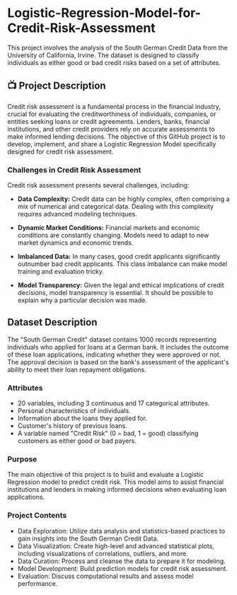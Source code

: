 # Logistic-Regression-Model-for-Credit-Risk-Assessment
This project involves the analysis of the South German Credit Data from the University of California, Irvine. The dataset is designed to classify individuals as either good or bad credit risks based on a set of attributes.

## 📺 Project Description
Credit risk assessment is a fundamental process in the financial industry, crucial for evaluating the creditworthiness of individuals, companies, or entities seeking loans or credit agreements. Lenders, banks, financial institutions, and other credit providers rely on accurate assessments to make informed lending decisions. The objective of this GitHub project is to develop, implement, and share a Logistic Regression Model specifically designed for credit risk assessment.

### Challenges in Credit Risk Assessment

Credit risk assessment presents several challenges, including:

- **Data Complexity:** Credit data can be highly complex, often comprising a mix of numerical and categorical data. Dealing with this complexity requires advanced modeling techniques.

- **Dynamic Market Conditions:** Financial markets and economic conditions are constantly changing. Models need to adapt to new market dynamics and economic trends.

- **Imbalanced Data:** In many cases, good credit applicants significantly outnumber bad credit applicants. This class imbalance can make model training and evaluation tricky.

- **Model Transparency:** Given the legal and ethical implications of credit decisions, model transparency is essential. It should be possible to explain why a particular decision was made.

## Dataset Description
The "South German Credit" dataset contains 1000 records representing individuals who applied for loans at a German bank. It includes the outcome of these loan applications, indicating whether they were approved or not. The approval decision is based on the bank's assessment of the applicant's ability to meet their loan repayment obligations.

### Attributes
* 20 variables, including 3 continuous and 17 categorical attributes.
* Personal characteristics of individuals.
* Information about the loans they applied for.
* Customer's history of previous loans.
* A variable named "Credit Risk" (0 = bad, 1 = good) classifying customers as either good or bad payers.

### Purpose
The main objective of this project is to build and evaluate a Logistic Regression model to predict credit risk. This model aims to assist financial institutions and lenders in making informed decisions when evaluating loan applications.

### Project Contents
* Data Exploration: Utilize data analysis and statistics-based practices to gain insights into the South German Credit Data.
* Data Visualization: Create high-level and advanced statistical plots, including visualizations of correlations, outliers, and more.
* Data Curation: Process and cleanse the data to prepare it for modeling.
* Model Development: Build prediction models for credit risk assessment.
* Evaluation: Discuss computational results and assess model performance.
